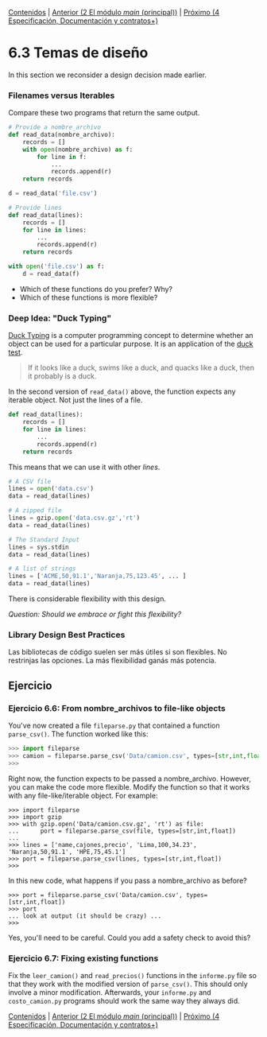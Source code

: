 [Contenidos](../Contenidos.md) \| [Anterior (2 El módulo *main* (principal))](02_305Main_module.md) \| [Próximo (4 Especificación, Documentación y contratos+)](04_Especificación.md)

# 6.3 Temas de diseño

In this section we reconsider a design decision made earlier.

### Filenames versus Iterables

Compare these two programs that return the same output.

```python
# Provide a nombre_archivo
def read_data(nombre_archivo):
    records = []
    with open(nombre_archivo) as f:
        for line in f:
            ...
            records.append(r)
    return records

d = read_data('file.csv')
```

```python
# Provide lines
def read_data(lines):
    records = []
    for line in lines:
        ...
        records.append(r)
    return records

with open('file.csv') as f:
    d = read_data(f)
```

* Which of these functions do you prefer? Why?
* Which of these functions is more flexible?

### Deep Idea: "Duck Typing"

[Duck Typing](https://en.wikipedia.org/wiki/Duck_typing) is a computer
programming concept to determine whether an object can be used for a
particular purpose.  It is an application of the [duck
test](https://en.wikipedia.org/wiki/Duck_test).

> If it looks like a duck, swims like a duck, and quacks like a duck, then it probably is a duck.

In the second version of `read_data()` above, the function expects any
iterable object. Not just the lines of a file.

```python
def read_data(lines):
    records = []
    for line in lines:
        ...
        records.append(r)
    return records
```

This means that we can use it with other *lines*.

```python
# A CSV file
lines = open('data.csv')
data = read_data(lines)

# A zipped file
lines = gzip.open('data.csv.gz','rt')
data = read_data(lines)

# The Standard Input
lines = sys.stdin
data = read_data(lines)

# A list of strings
lines = ['ACME,50,91.1','Naranja,75,123.45', ... ]
data = read_data(lines)
```

There is considerable flexibility with this design.

*Question: Should we embrace or fight this flexibility?*

### Library Design Best Practices

Las bibliotecas de código suelen ser más útiles si son flexibles. No restrinjas las opciones. La más flexibilidad ganás más potencia.

## Ejercicio

### Ejercicio 6.6: From nombre_archivos to file-like objects
You've now created a file `fileparse.py` that contained a
function `parse_csv()`.  The function worked like this:

```python
>>> import fileparse
>>> camion = fileparse.parse_csv('Data/camion.csv', types=[str,int,float])
>>>
```

Right now, the function expects to be passed a nombre_archivo.  However, you
can make the code more flexible.  Modify the function so that it works
with any file-like/iterable object.  For example:

```
>>> import fileparse
>>> import gzip
>>> with gzip.open('Data/camion.csv.gz', 'rt') as file:
...      port = fileparse.parse_csv(file, types=[str,int,float])
...
>>> lines = ['name,cajones,precio', 'Lima,100,34.23', 'Naranja,50,91.1', 'HPE,75,45.1']
>>> port = fileparse.parse_csv(lines, types=[str,int,float])
>>>
```

In this new code, what happens if you pass a nombre_archivo as before?

```
>>> port = fileparse.parse_csv('Data/camion.csv', types=[str,int,float])
>>> port
... look at output (it should be crazy) ...
>>>
```

Yes, you'll need to be careful.   Could you add a safety check to avoid this?

### Ejercicio 6.7: Fixing existing functions
Fix the `leer_camion()` and `read_precios()` functions in the
`informe.py` file so that they work with the modified version of
`parse_csv()`.  This should only involve a minor modification.
Afterwards, your `informe.py` and `costo_camion.py` programs should work
the same way they always did.


[Contenidos](../Contenidos.md) \| [Anterior (2 El módulo *main* (principal))](02_305Main_module.md) \| [Próximo (4 Especificación, Documentación y contratos+)](04_Especificación.md)

